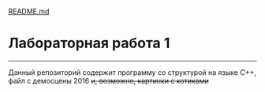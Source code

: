 [README.md](https://github.com/SatomiRen/algorythm_1/files/7143920/README.md)
# Лабораторная работа 1
***
Данный репозиторий содержит программу со структурой на языке C++, файл с демосцены 2016 ~~и, возможно, картинки с котиками~~
